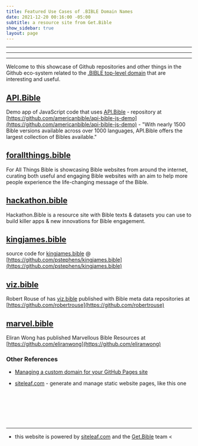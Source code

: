 ```yaml
---
title: Featured Use Cases of .BIBLE Domain Names
date: 2021-12-20 00:16:00 -05:00
subtitle: a resource site from Get.Bible
show_sidebar: true
layout: page
---
```


---

---

---

Welcome to this showcase of Github repositories and other things in the Github eco-system related to the [.BIBLE top-level domain](https://get.bible) that are interesting and useful.

## [API.Bible](https://scripture.api.bible/)

Demo app of JavaScript code that uses [API.Bible](https://scripture.api.bible/) - repository at [https://github.com/americanbible/api-bible-js-demo](https://github.com/americanbible/api-bible-js-demo) - "With nearly 1500 Bible versions available across over 1000 languages, API.Bible offers the largest collection of Bibles available."

## [forallthings.bible](https://forallthings.bible)

For All Things Bible is showcasing Bible websites from around the internet, curating both useful and engaging Bible websites with an aim to help more people experience the life-changing message of the Bible.

## [hackathon.bible](https://hackathon.bible)

Hackathon.Bible is a resource site with Bible texts & datasets you can use to build killer apps & new innovations for Bible engagement.

## [kingjames.bible](https://kingjames.bible)

source code for [kingjames.bible](https://kingjames.bible) @ [https://github.com/pstephens/kingjames.bible](https://github.com/pstephens/kingjames.bible)

## [viz.bible](https://viz.bible)

Robert Rouse of has [viz.bible](https://viz.bible) published with Bible meta data repositories at  [https://github.com/robertrouse](https://github.com/robertrouse)

## [marvel.bible](https://marvel.bible)

Eliran Wong has published Marvellous Bible Resources at [https://github.com/eliranwong](https://github.com/eliranwong)

### Other References

* [Managing a custom domain for your GitHub Pages site](https://docs.github.com/en/pages/configuring-a-custom-domain-for-your-github-pages-site/managing-a-custom-domain-for-your-github-pages-site)

* [siteleaf.com](https://www.siteleaf.com/) - generate and manage static website pages, like this one

<br>
<br>
<br>
<br>
<br>

---

* this website is powered by [siteleaf.com](https://manage.siteleaf.com/) and the [Get.Bible](https://get.bible) team
<
